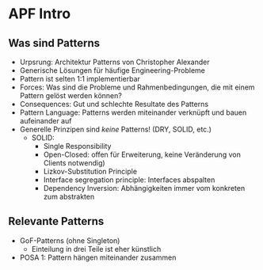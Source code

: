 # APF Intro
## Was sind Patterns
- Urpsrung: Architektur Patterns von Christopher Alexander
- Generische Lösungen für häufige Engineering-Probleme
- Pattern ist selten 1:1 implementierbar
- Forces: Was sind die Probleme und Rahmenbedingungen, die mit einem Pattern gelöst werden können?
- Consequences: Gut und schlechte Resultate des Patterns
- Pattern Language: Patterns werden miteinander verknüpft und bauen aufeinander auf
- Generelle Prinzipen sind *keine* Patterns! (DRY, SOLID, etc.)
    - SOLID: 
        - Single Responsibility
        - Open-Closed: offen für Erweiterung, keine Veränderung von Clients notwendig)
        - Lizkov-Substitution Principle
        - Interface segregation principle: Interfaces abspalten
        - Dependency Inversion: Abhängigkeiten immer vom konkreten zum abstrakten

## Relevante Patterns
- GoF-Patterns (ohne Singleton)
    - Einteilung in drei Teile ist eher künstlich
- POSA 1: Pattern hängen miteinander zusammen
